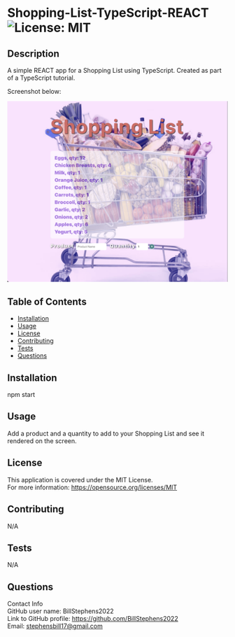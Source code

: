 # Shopping-List-TypeScript-REACT<br>![License: MIT](https://img.shields.io/badge/License-MIT-yellow.svg)

  ## Description

  A simple REACT app for a Shopping List using TypeScript.  Created as part of a TypeScript tutorial.

  Screenshot below:

  ![screenshot](/public/screenshot.png)
  
  ## Table of Contents
  
  - [Installation](#installation)
  - [Usage](#usage)
  - [License](#license)
  - [Contributing](#contributing)
  - [Tests](#tests)
  - [Questions](#questions)
  
  ## Installation
  
  npm start
  
  ## Usage
  
  Add a product and a quantity to add to your Shopping List and see it rendered on the screen.

  ## License
This application is covered under the MIT License.
<br>For more information: https://opensource.org/licenses/MIT
  
  ## Contributing
  N/A
  
  ## Tests
  N/A

  ## Questions
  Contact Info<br>
  GitHub user name: BillStephens2022<br>
  Link to GitHub profile: https://github.com/BillStephens2022<br>
  Email: stephensbill17@gmail.com